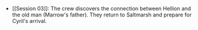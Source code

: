 -  [[Session 03]]: The crew discovers the connection between Hellion and the old man (Marrow's father). They return to Saltmarsh and prepare for Cyril's arrival.